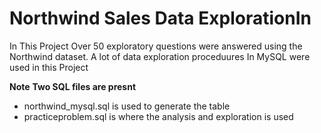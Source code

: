 # Northwind Sales Data ExplorationIn

In This Project Over 50 exploratory questions were answered using the Northwind dataset. A lot of data exploration proceduures In MySQL were used in this Project

**Note**
**Two SQL files are presnt**
- northwind_mysql.sql is used to generate the table
- practiceproblem.sql is where the analysis and exploration is used
